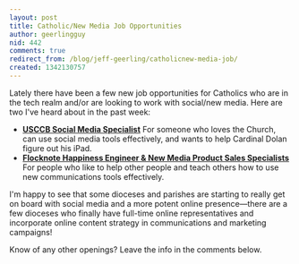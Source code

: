 ```yaml
---
layout: post
title: Catholic/New Media Job Opportunities
author: geerlingguy
nid: 442
comments: true
redirect_from: /blog/jeff-geerling/catholicnew-media-job/
created: 1342130757
---
```

Lately there have been a few new job opportunities for Catholics who are in the tech realm and/or are looking to work with social/new media. Here are two I've heard about in the past week:

<ul>
	<li><strong><a href="http://brandonvogt.com/love-social-media-the-usscb-has-a-job-opening-for-you/">USCCB Social Media Specialist</a></strong>
For someone who loves the Church, can use social media tools effectively, and wants to help Cardinal Dolan figure out his iPad.</li>
	<li><strong><a href="http://www.flocknote.com/jobs">Flocknote Happiness Engineer &amp; New Media Product Sales Specialists</a></strong>
For people who like to help other people and teach others how to use new communications tools effectively.&nbsp;</li>
</ul>

I'm happy to see that some dioceses and parishes are starting to really get on board with social media and a more potent online presence—there are a few dioceses who finally have full-time online representatives and incorporate online content strategy in communications and marketing campaigns!

Know of any other openings? Leave the info in the comments below.
